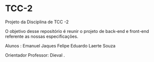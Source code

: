 # TCC-2
Projeto da Disciplina de TCC -2 

O objetivo desse repositório é reunir o projeto de back-end e front-end referente as nossas especificações. 

Alunos :
  Emanuel Jaques
  Felipe Eduardo
  Laerte Souza
  
  Orientador Professor: Dieval .
